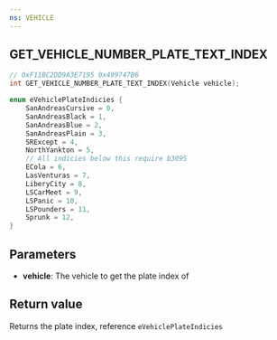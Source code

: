 ```yaml
---
ns: VEHICLE
---
```

## GET_VEHICLE_NUMBER_PLATE_TEXT_INDEX

```c
// 0xF11BC2DD9A3E7195 0x499747B6
int GET_VEHICLE_NUMBER_PLATE_TEXT_INDEX(Vehicle vehicle);
```

```c
enum eVehiclePlateIndicies {
	SanAndreasCursive = 0,
	SanAndreasBlack = 1,
	SanAndreasBlue = 2,
	SanAndreasPlain = 3,
	SRExcept = 4,
	NorthYankton = 5,
	// All indicies below this require b3095
	ECola = 6,
	LasVenturas = 7,
	LiberyCity = 8,
	LSCarMeet = 9,
	LSPanic = 10,
	LSPounders = 11,
	Sprunk = 12,
}
```

## Parameters
* **vehicle**: The vehicle to get the plate index of

## Return value
Returns the plate index, reference `eVehiclePlateIndicies`
